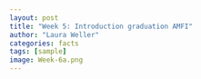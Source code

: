 ```yaml
---
layout: post
title: "Week 5: Introduction graduation AMFI"
author: "Laura Weller"
categories: facts
tags: [sample]
image: Week-6a.png
---
```


